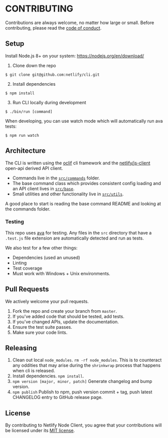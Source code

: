 # CONTRIBUTING

Contributions are always welcome, no matter how large or small. Before contributing,
please read the [code of conduct](CODE_OF_CONDUCT.md).

## Setup

Install Node.js 8+ on your system: https://nodejs.org/en/download/

1. Clone down the repo

```sh-session
$ git clone git@github.com:netlify/cli.git
```

2. Install dependencies

```sh-session
$ npm install
```

3. Run CLI locally during development

```sh-session
$ ./bin/run [command]
```

When developing, you can use watch mode which will automatically run ava tests:

```sh-session
$ npm run watch
```

## Architecture

The CLI is written using the [oclif](https://oclif.io/) cli framework and the [netlify/js-client](https://github.com/netlify/js-client) open-api derived API client.

- Commands live in the [`src/commands`](src/commands) folder.
- The base command class which provides consistent config loading and an API client lives in [`src/base`](src/base).
- Small utilities and other functionality live in [`src/utils`](src/utils).

A good place to start is reading the base command README and looking at the commands folder.

### Testing

This repo uses [ava](https://github.com/avajs/ava) for testing. Any files in the `src` directory that have a `.test.js` file extension are automatically detected and run as tests.

We also test for a few other things:

- Dependencies (used an unused)
- Linting
- Test coverage
- Must work with Windows + Unix environments.

## Pull Requests

We actively welcome your pull requests.

1. Fork the repo and create your branch from `master`.
2. If you've added code that should be tested, add tests.
3. If you've changed APIs, update the documentation.
4. Ensure the test suite passes.
5. Make sure your code lints.

## Releasing

1. Clean out local `node_modules`. `rm -rf node_modules`. This is to counteract any oddities that may arise during the `shrinkwrap` process that happens when cli is released.
2. Install dependencies. `npm install`.
3. `npm version [major, minor, patch]`  Generate changelog and bump version.
4. `npm publish` Publish to npm, push version commit + tag, push latest CHANGELOG entry to GitHub release page.

## License

By contributing to Netlify Node Client, you agree that your contributions will be licensed
under its [MIT license](LICENSE).
